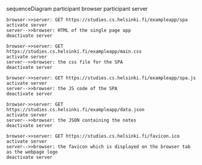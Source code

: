 sequenceDiagram
    participant browser
    participant server

    browser->>server: GET https://studies.cs.helsinki.fi/exampleapp/spa
    activate server
    server-->>browser: HTML of the single page app
    deactivate server

    browser->>server: GET https://studies.cs.helsinki.fi/exampleapp/main.css
    activate server
    server-->>browser: the css file for the SPA
    deactivate server

    browser->>server: GET https://studies.cs.helsinki.fi/exampleapp/spa.js
    activate server
    server-->>browser: the JS code of the SPA
    deactivate server

    browser->>server: GET https://studies.cs.helsinki.fi/exampleapp/data.json
    activate server
    server-->>browser: the JSON containing the notes
    deactivate server

    browser->>server: GET https://studies.cs.helsinki.fi/favicon.ico
    activate server
    server-->>browser: the favicon which is displayed on the browser tab as the webpage logo
    deactivate server